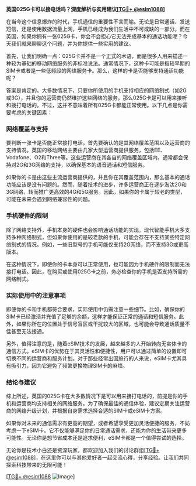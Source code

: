 **英国025G卡可以接电话吗？深度解析与实用建议[[TG💪+ @esim1088](https://t.me/s/esim1088)]**

在当今这个信息爆炸的时代，手机通信的重要性不言而喻。无论是日常通话、发送短信，还是使用数据流量上网，手机已经成为我们生活中不可或缺的一部分。而在英国，如果你拥有一张025G卡，你会不会担心它无法完成基本的通话功能呢？今天我们就来聊聊这个问题，并为你提供一些实用的建议。

首先，让我们明确一点：025G卡并不是一个正式的术语，而是很多人用来描述一种较为基础的移动网络服务的非标准说法。通常情况下，这种卡可能是指较早期的SIM卡或者是一些低频段的网络服务卡。那么，这样的卡是否能够支持通话功能呢？

答案是肯定的。大多数情况下，只要你所使用的手机支持相应的网络制式（如2G或3G），并且你的运营商仍然维护这些网络的服务，那么025G卡是可以用来接听和拨打电话的。不过，这并不意味着所有025G卡都能正常使用。以下几点是你需要考虑的关键因素：

### 网络覆盖与支持

要判断一张卡是否能正常接打电话，首先要确认的是其网络覆盖范围以及运营商的支持情况。英国的移动网络主要由几家大型运营商提供服务，包括EE、Vodafone、O2和Three等。这些运营商在其各自的网络覆盖区域内，通常都会保持对2G和3G网络的支持，以确保基本的语音通话和短信服务。

如果你的卡是由这些主流运营商提供的，并且你在其覆盖范围内，那么基本的通话功能应该是没有问题的。然而，随着技术的进步，许多运营商正在逐步淘汰2G和3G网络，转而推广更高效的4G和5G服务。因此，如果你的卡属于较老的类型，可能在未来会遇到网络兼容性的问题。

### 手机硬件的限制

除了网络支持外，手机本身的硬件也会影响通话功能的实现。现代智能手机大多支持多种网络制式，但如果你使用的是较老款的手机，可能会存在不支持某些特定网络制式的情况。例如，一些旧型号的手机可能仅支持2G网络，而不支持3G或更高版本。

在这种情况下，即使你的卡本身可以正常使用，也可能因为手机硬件的限制而无法接打电话。因此，在购买或使用025G卡之前，务必检查你的手机是否支持所需的网络制式。

### 实际使用中的注意事项

即便你的卡和手机都符合要求，实际使用中仍需注意一些细节。比如，确保你的SIM卡已经激活并充值了足够的余额，这样才能保证正常的通话和短信服务。此外，如果你所在的位置处于信号盲区或干扰较大的区域，也可能会导致通话质量不佳甚至无法接通。

另外，值得注意的是，随着eSIM技术的发展，越来越多的人开始转向无实体卡的通信方式。eSIM卡的优势在于其灵活性和便捷性，用户可以通过简单的设置即可切换不同的运营商和服务计划。对于那些经常出国旅行的人来说，eSIM卡尤其具有吸引力，因为它避免了频繁更换物理SIM卡的麻烦。

### 结论与建议

综上所述，英国的025G卡在大多数情况下是可以用来接打电话的，前提是你的手机和运营商均支持相关的网络服务。为了确保最佳的通信体验，建议定期关注运营商的网络升级计划，并根据自身需求选择合适的SIM卡或eSIM卡方案。

如果你对未来的通信需求有更高的期望，或者希望享受更加灵活便捷的服务，不妨考虑一下eSIM卡。它不仅能够满足你的日常通话需求，还能为你的生活带来更多可能性。无论你是想节省成本还是追求便利，eSIM卡都是一个值得尝试的选择。

无论你是技术小白还是资深玩家，都欢迎加入我们的讨论群组[[TG💪+ @esim1088](https://t.me/s/esim1088)]，在这里你可以与其他爱好者一起交流心得，分享经验。让我们共同探索科技带来的无限可能！

[[TG💪+ @esim1088](https://t.me/s/esim1088) ![Image](https://i.postimg.cc/4NQfJmqS/Snipaste-2025-05-13-00-14-12.png)]